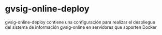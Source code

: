 # gvsig-online-deploy
gvsig-online-deploy contiene una configuración para realizar el despliegue del sistema de información gvsig-online en servidores que soporten Docker
